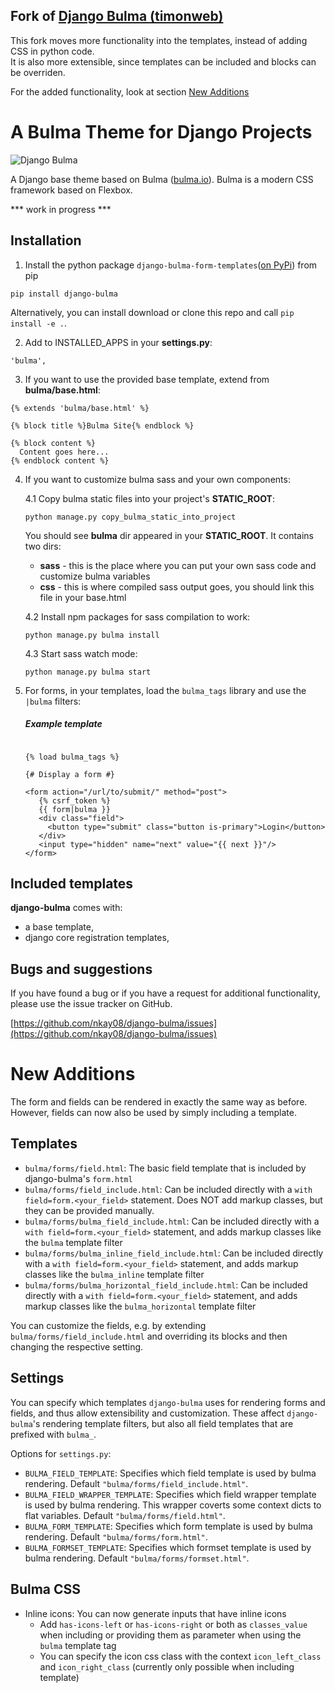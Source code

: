 ## Fork of [Django Bulma (timonweb)](https://github.com/timonweb/django-bulma) 
This fork moves more functionality into the templates, instead of adding CSS in python code.  
It is also more extensible, since templates can be included and blocks can be overriden.

For the added functionality, look at section [New Additions](#new-additions)

# A Bulma Theme for Django Projects

![Django Bulma](https://raw.githubusercontent.com/timonweb/django-bulma/master/test_project/static/images/django-bulma-logo.png)

A Django base theme based on Bulma ([bulma.io](https://bulma.io/)). Bulma is a modern CSS framework based on Flexbox.

*** work in progress ***

## Installation

1. Install the python package `django-bulma-form-templates`([on PyPi](https://pypi.org/project/django-bulma-form-templates/)) from pip

  ``pip install django-bulma``

  Alternatively, you can install download or clone this repo and call ``pip install -e .``.

2. Add to INSTALLED_APPS in your **settings.py**:

  `'bulma',`

3. If you want to use the provided base template, extend from **bulma/base.html**:

  ```
  {% extends 'bulma/base.html' %}

  {% block title %}Bulma Site{% endblock %}

  {% block content %}
    Content goes here...
  {% endblock content %}

  ```
  
4. If you want to customize bulma sass and your own components:

    4.1 Copy bulma static files into your project's **STATIC_ROOT**:

    ```
    python manage.py copy_bulma_static_into_project
    ```  
    You should see **bulma** dir appeared in your **STATIC_ROOT**. It contains
    two dirs:
    * **sass** - this is the place where you can put your own sass code and customize
    bulma variables
    * **css** - this is where compiled sass output goes, you should link this file
    in your base.html 

    4.2 Install npm packages for sass compilation to work:    
    
    ```
    python manage.py bulma install
    ```
    
    4.3 Start sass watch mode:
    ```
    python manage.py bulma start
    ```

5. For forms, in your templates, load the `bulma_tags` library and use the `|bulma` filters:

    ##### Example template
    
    ```django

    {% load bulma_tags %}

    {# Display a form #}

    <form action="/url/to/submit/" method="post">
       {% csrf_token %}
       {{ form|bulma }}
       <div class="field">
         <button type="submit" class="button is-primary">Login</button>
       </div>
       <input type="hidden" name="next" value="{{ next }}"/>
    </form>
    ```

## Included templates

**django-bulma** comes with:
* a base template,
* django core registration templates,

## Bugs and suggestions

If you have found a bug or if you have a request for additional functionality, please use the issue tracker on GitHub.

[https://github.com/nkay08/django-bulma/issues](https://github.com/nkay08/django-bulma/issues)

# New Additions
The form and fields can be rendered in exactly the same way as before. 
However, fields can now also be used by simply including a template. 
## Templates
- `bulma/forms/field.html`: The basic field template that is included by django-bulma's `form.html`
- `bulma/forms/field_include.html`: Can be included directly with a `with field=form.<your_field>` statement. Does NOT add markup classes, but they can be provided manually.
- `bulma/forms/bulma_field_include.html`: Can be included directly with a `with field=form.<your_field>` statement, and adds markup classes like the `bulma` template filter
- `bulma/forms/bulma_inline_field_include.html`: Can be included directly with a `with field=form.<your_field>` statement, and adds markup classes like the `bulma_inline` template filter
- `bulma/forms/bulma_horizontal_field_include.html`: Can be included directly with a `with field=form.<your_field>` statement, and adds markup classes like the `bulma_horizontal` template filter

You can customize the fields, e.g. by extending `bulma/forms/field_include.html` and overriding its blocks and then changing the respective setting.

## Settings
You can specify which templates `django-bulma` uses for rendering forms and fields, and thus allow extensibility and customization.
These affect `django-bulma`'s rendering template filters, but also all field templates that are prefixed with `bulma_`.

Options for `settings.py`:
- `BULMA_FIELD_TEMPLATE`: Specifies which field template is used by bulma rendering. Default `"bulma/forms/field_include.html"`.
- `BULMA_FIELD_WRAPPER_TEMPLATE`: Specifies which field wrapper template is used by bulma rendering. This wrapper coverts some context dicts to flat variables. Default `"bulma/forms/field.html"`.
- `BULMA_FORM_TEMPLATE`: Specifies which form template is used by bulma rendering. Default `"bulma/forms/form.html"`.
- `BULMA_FORMSET_TEMPLATE`: Specifies which formset template is used by bulma rendering. Default `"bulma/forms/formset.html"`. 
    
## Bulma CSS

- Inline icons: You can now generate inputs that have inline icons
    - Add `has-icons-left` or `has-icons-right` or both as `classes_value` when including or providing them as parameter when using the `bulma` template tag 
    - You can specify the icon css class with the context `icon_left_class` and `icon_right_class` (currently only possible when including template)


